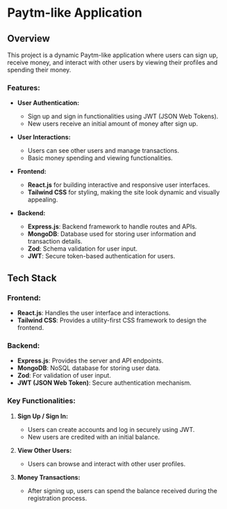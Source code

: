 
# Paytm-like Application

## Overview
This project is a dynamic Paytm-like application where users can sign up, receive money, and interact with other users by viewing their profiles and spending their money.

### Features:
- **User Authentication:** 
  - Sign up and sign in functionalities using JWT (JSON Web Tokens).
  - New users receive an initial amount of money after sign up.
  
- **User Interactions:**
  - Users can see other users and manage transactions.
  - Basic money spending and viewing functionalities.

- **Frontend:**
  - **React.js** for building interactive and responsive user interfaces.
  - **Tailwind CSS** for styling, making the site look dynamic and visually appealing.

- **Backend:**
  - **Express.js**: Backend framework to handle routes and APIs.
  - **MongoDB**: Database used for storing user information and transaction details.
  - **Zod**: Schema validation for user input.
  - **JWT**: Secure token-based authentication for users.

## Tech Stack

### Frontend:
- **React.js**: Handles the user interface and interactions.
- **Tailwind CSS**: Provides a utility-first CSS framework to design the frontend.

### Backend:
- **Express.js**: Provides the server and API endpoints.
- **MongoDB**: NoSQL database for storing user data.
- **Zod**: For validation of user input.
- **JWT (JSON Web Token)**: Secure authentication mechanism.

### Key Functionalities:
1. **Sign Up / Sign In:**
   - Users can create accounts and log in securely using JWT.
   - New users are credited with an initial balance.
   
2. **View Other Users:**
   - Users can browse and interact with other user profiles.

3. **Money Transactions:**
   - After signing up, users can spend the balance received during the registration process.

